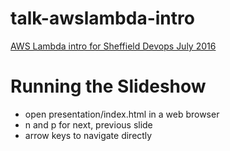 # talk-awslambda-intro

[AWS Lambda intro for Sheffield Devops July 2016](https://brabster.github.io/talk-awslambda-intro)

# Running the Slideshow

* open presentation/index.html in a web browser
* n and p for next, previous slide
* arrow keys to navigate directly